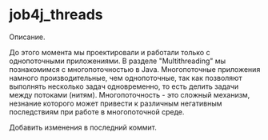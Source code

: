 # job4j_threads

Описание.

До этого момента мы проектировали и работали только с однопоточными приложениями.
В разделе "Multithreading" мы познакомимся с многопоточностью в Java. 
Многопоточные приложения намного производительные, чем однопоточные, 
так как позволяют выполнять несколько задач одновременно, 
то есть делить задачи между потоками (нитям).
Многопоточность - это сложный механизм, незнание которого может привести
к различным негативным последствиям при работе в многопоточной среде. 

Добавить изменения в последний коммит.